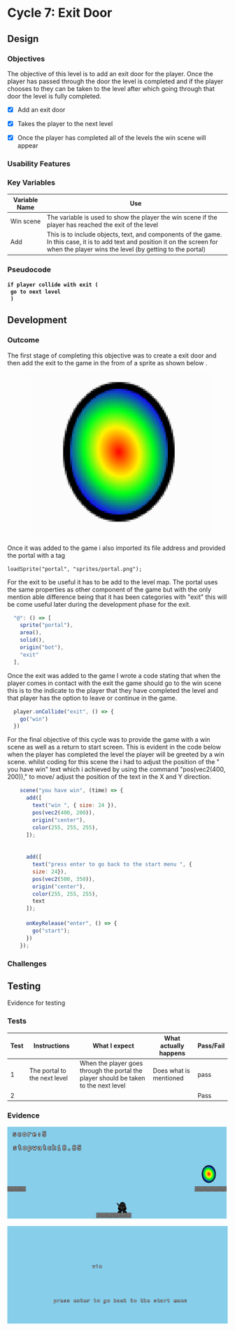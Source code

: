 # Cycle 7: Exit Door

##

## Design

### Objectives

The objective of this level is to add an exit door for the player. Once the player has passed through the door the level is completed and if the player chooses to they can be taken to the level after which going through that door the level is fully completed.

* [x] Add an exit door
* [x] Takes the player to the next level  &#x20;
* [x] Once the player has completed all of the levels the win scene will appear   &#x20;





### Usability Features

&#x20;&#x20;

### Key Variables

| Variable Name | Use                                                                                                                                                                                         |
| ------------- | ------------------------------------------------------------------------------------------------------------------------------------------------------------------------------------------- |
| Win scene     | The variable is used to show the player the win scene if the player has reached the exit of the level                                                                                       |
|  Add          | This is to include objects, text, and components of the game. In this case, it is to add text and  position it on the screen for when the player wins the level (by getting to the portal)  |

### Pseudocode

<pre><code><strong>if player collide with exit (
</strong><strong> go to next level
</strong><strong> )
</strong></code></pre>

## Development

### Outcome

The first stage of completing this objective was to create a exit door and then add the exit  to the game in the from of a sprite as shown below .

<figure><img src="../.gitbook/assets/image (25) (1).png" alt=""><figcaption></figcaption></figure>

Once it was added to the game i also imported its file address and provided the portal with a tag

```
loadSprite("portal", "sprites/portal.png");
```

For the exit to be useful it has to be add to the level map. The portal uses the same properties as other component of the game but with the only mention able difference being that it has been categories with "exit" this will be come useful later during the development phase for the exit.&#x20;

```javascript
  "@": () => [
    sprite("portal"),
    area(),
    solid(),
    origin("bot"),
    "exit"
  ],
```

Once the exit was added to the game I wrote a code stating that when the player comes in contact with the exit the game should go to the win scene this is to the indicate to the player that they have completed the level and that player has the option to leave or continue in the game.

```javascript
  player.onCollide("exit", () => {
    go("win")
  })
```

For the final objective of this cycle was to provide the game with a win scene as well as a return to start screen. This is evident in the code below when the player has completed the level the player will be greeted by a win scene. whilst coding for this scene the i had to adjust the position of the " you have win" text which i achieved by using the command "pos(vec2(400, 200))," to move/ adjust the position of the text in the X and Y direction.&#x20;

```javascript
    scene("you have win", (time) => {
      add([
        text("win ", { size: 24 }),
        pos(vec2(400, 200)),
        origin("center"),
        color(255, 255, 255),
      ]);


      add([
        text("press enter to go back to the start menu ", {
        size: 24}),
        pos(vec2(500, 350)),
        origin("center"),
        color(255, 255, 255),
        text
      ]);

      onKeyRelease("enter", () => {
        go("start");
      })
    });
```

### Challenges



## Testing

Evidence for testing

### Tests

| Test | Instructions                  | What I expect                                                                         | What actually happens  | Pass/Fail |
| ---- | ----------------------------- | ------------------------------------------------------------------------------------- | ---------------------- | --------- |
| 1    | The portal to the next level  | When the player goes through the portal the player should be taken to the next level  | Does what is mentioned | pass      |
| 2    |                               |                                                                                       |                        | Pass      |

### Evidence

![](<../.gitbook/assets/image (13).png>)

![](<../.gitbook/assets/image (10).png>)

